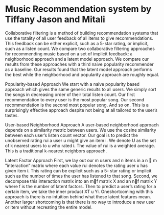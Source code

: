 # Music Recommendation system by  Tiffany Jason and Mitali

Collaborative filtering is a method of building recommendation
systems that use the totality of all user feedback
of all items to give recommendations. This feedback can be
either explicit, such as a 5-star rating, or implicit, such as a
listen count. We compare two collaborative filtering approaches
for recommending music based on a set of implicit feedback:
a neighborhood approach and a latent model approach. We
compare our results from these approaches with a third naive
popularity recommender as a baseline. Our results found that the
latent model approach performs the best while the neighborhood
and popularity approach are roughly equal.

Popularity-based Approach
We start with a naive popularity based approach which
gives the same generic results to all users. We simply sort
the songs in decreasing order of their total listen count. Our
first recommendation to every user is the most popular song.
Our second recommendation is the second most popular song.
And so on. This is a surprisingly effective approach despite
not being at all tailored to the user’s tastes.

User-based Neighborhood Approach
A user-based neighborhood approach depends on a similarity
metric between users. We use the cosine similarity between
each user’s listen count vector. Our goal is to predict the
unobserved rating rui a user u might give an item i. We denote
U as the set of k nearest users to u who rated i. The value
of rui is a weighted average. This is a traditional k-nearest
neighbors approach. 

Latent Factor Approach
First, we lay out our m users and n items in a n  m
”interaction” matrix where each value rui denotes the rating
user u has given item i. This rating can be explicit such as a 5-
star rating or implicit such as the number of times the user has
listened to that song. Second, we decompose this interaction
matrix into an mf matrix X and an nf matrix Y where
f is the number of latent factors. Then to predict a user’s
rating for a certain item, we take the inner product XT
u Yi. Oneshortcoming with this approach is there is no intuition behind
what these latent features mean. Another larger shortcoming
is that there is no way to introduce a new user or item without
recreating the entire model.

